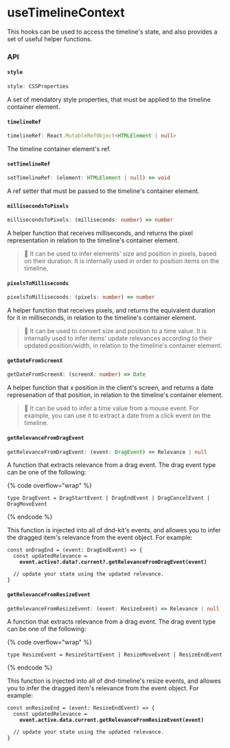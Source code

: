 # useTimelineContext

This hooks can be used to access the timeline's state, and also provides a set of useful helper functions.

### API

#### `style`

```typescript
style: CSSProperties
```

A set of mendatory style properties, that must be applied to the timeline container element.

#### `timelineRef`

```typescript
timelineRef: React.MutableRefObject<HTMLElement | null>
```

The timeline container element's ref.

#### `setTimelineRef`

```typescript
setTimelineRef: (element: HTMLElement | null) => void
```

A ref setter that must be passed to the timeline's container element.

#### `millisecondsToPixels`

```typescript
millisecondsToPixels: (milliseconds: number) => number
```

A helper function that receives milliseconds, and returns the pixel representation in relation to the timeline's container element.&#x20;

> 🧠 It can be used to infer elements' size and position in pixels, based on their duration. It is internally used in order to position items on the timeline.

#### `pixelsToMilliseconds`

```typescript
pixelsToMilliseconds: (pixels: number) => number
```

A helper function that receives pixels, and returns the equivalent duration for it in milliseconds, in relation to the timeline's container element.

> 🧠 It can be used to convert size and position to a time value. It is internally used to infer items' update relevances according to their updated position/width, in relation to the timeline's container element.

#### `getDateFromScreenX`

```typescript
getDateFromScreenX: (screenX: number) => Date
```

A helper function that x position in the client's screen, and returns a date represenation of that position, in relation to the timeline's container element.

> 🧠 It can be used to infer a time value from a mouse event. For example, you can use it to extract a date from a click event on the timeline.

#### `getRelevanceFromDragEvent`

```typescript
getRelevanceFromDragEvent: (event: DragEvent) => Relevance | null
```

A function that extracts relevance from a drag event. The drag event type can be one of the following:

{% code overflow="wrap" %}
```tsx
type DragEvent = DragStartEvent | DragEndEvent | DragCancelEvent | DragMoveEvent
```
{% endcode %}

This function is injected into all of dnd-kit's events, and allowes you to infer the dragged item's relevance from the event object. For example:

<pre class="language-tsx"><code class="lang-tsx">const onDragEnd = (event: DragEndEvent) => {
  const updatedRelevance =
<strong>    event.active?.data?.current?.getRelevanceFromDragEvent(event)
</strong>    
  // update your state using the updated relevance.
}
</code></pre>

#### `getRelevanceFromResizeEvent`

```typescript
getRelevanceFromResizeEvent: (event: ResizeEvent) => Relevance | null
```

A function that extracts relevance from a drag event. The drag event type can be one of the following:

{% code overflow="wrap" %}
```tsx
type ResizeEvent = ResizeStartEvent | ResizeMoveEvent | ResizeEndEvent
```
{% endcode %}

This function is injected into all of dnd-timeline's resize events, and allowes you to infer the dragged item's relevance from the event object. For example:

<pre class="language-tsx"><code class="lang-tsx">const onResizeEnd = (event: ResizeEndEvent) => {
  const updatedRelevance =
<strong>    event.active.data.current.getRelevanceFromResizeEvent(event)
</strong>    
  // update your state using the updated relevance.
}
</code></pre>

&#x20;
